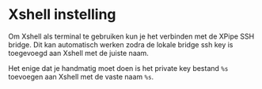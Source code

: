 # Xshell instelling

Om Xshell als terminal te gebruiken kun je het verbinden met de XPipe SSH bridge. Dit kan automatisch werken zodra de lokale bridge ssh key is toegevoegd aan Xshell met de juiste naam.

Het enige dat je handmatig moet doen is het private key bestand `%s` toevoegen aan Xshell met de vaste naam `%s`.